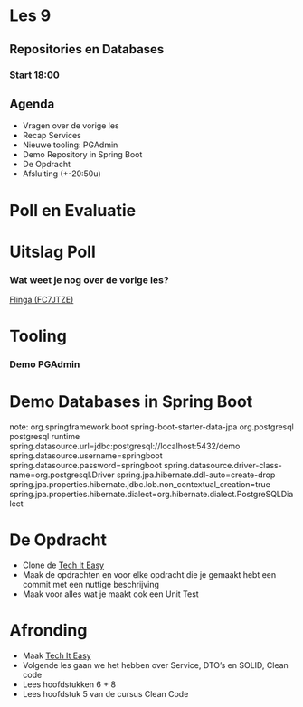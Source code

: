 # Les 9
## Repositories en Databases
### Start 18:00



## Agenda
* Vragen over de vorige les <!-- .element: class="fragment "  -->
* Recap Services <!-- .element: class="fragment "  -->
* Nieuwe tooling: PGAdmin <!-- .element: class="fragment "  -->
* Demo Repository in Spring Boot <!-- .element: class="fragment "  -->
* De Opdracht <!-- .element: class="fragment "  -->
* Afsluiting (+-20:50u) <!-- .element: class="fragment "  -->


# Poll en Evaluatie


# Uitslag Poll



### Wat weet je nog over de vorige les?
[Flinga (FC7JTZE)](https://flinga.fi/s/FC7JTZE)



# Tooling
### Demo PGAdmin



# Demo Databases in Spring Boot
note:
<dependency>
<groupId>org.springframework.boot</groupId>
<artifactId>spring-boot-starter-data-jpa</artifactId>
</dependency>
<dependency>
<groupId>org.postgresql</groupId>
<artifactId>postgresql</artifactId>
<scope>runtime</scope>
</dependency>
spring.datasource.url=jdbc:postgresql://localhost:5432/demo
spring.datasource.username=springboot
spring.datasource.password=springboot
spring.datasource.driver-class-name=org.postgresql.Driver
spring.jpa.hibernate.ddl-auto=create-drop
spring.jpa.properties.hibernate.jdbc.lob.non_contextual_creation=true
spring.jpa.properties.hibernate.dialect=org.hibernate.dialect.PostgreSQLDialect




# De Opdracht
* Clone de [Tech It Easy](hhttps://github.com/hogeschoolnovi/backend-database-tech-it-easy)
* Maak de opdrachten en voor elke opdracht die je gemaakt hebt een commit met een nuttige beschrijving
* Maak voor alles wat je maakt ook een Unit Test



# Afronding
* Maak [Tech It Easy](hhttps://github.com/hogeschoolnovi/backend-database-tech-it-easy)
* Volgende les gaan we het hebben over Service, DTO’s en SOLID, Clean code
* Lees hoofdstukken 6 + 8
* Lees hoofdstuk 5 van de cursus Clean Code
